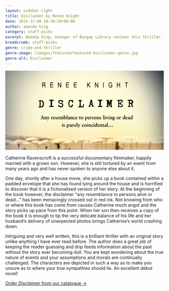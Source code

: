 ```yaml
---
layout: sidebar-right
title: Disclaimer by Renee Knight
date: 2015-12-08 10:30:29+00:00
author: amanda-king
category: staff-picks
excerpt: Amanda King, manager of Bungay Library reviews this thriller.
breadcrumb: staff-picks
genre: crime-and-thriller
genre-image: /images/featured/featured-disclaimer-genre.jpg
genre-alt: Disclaimer
---
```


![Disclaimer by Renee Knight](/images/featured/featured-disclaimer.jpg)

Catherine Ravenscroft is a successful documentary filmmaker, happily married with a grown son. However, she is still tortured by an event from many years ago and has never spoken to anyone else about it.

One day, shortly after a house move, she picks up a book contained within a padded envelope that she has found lying around the house and is horrified to discover that it is a fictionalised version of her story. At the beginning of the book however, the disclaimer &#8220;any resemblance to persons alive or dead&#8230;&#8221; has been menacingly crossed out in red ink. Not knowing from who or where this book has come from causes Catherine much angst and the story picks up pace from this point. When her son then receives a copy of the book it is enough to tip the very delicate balance of his life and her husband’s delivery of unexpected photos brings Catherine’s world crashing down.

Intriguing and very well written, this is a brilliant thriller with an original story unlike anything I have ever read before. The author does a great job of keeping the reader guessing and drip feeds information about the past without the story ever becoming dull. You are kept wondering about the true nature of events and your assumptions and morals are continually challenged. The characters are depicted in such a way as to make you unsure as to where your true sympathies should lie. An excellent debut novel!

[Order <cite>Disclaimer</cite> from our catalogue →](https://suffolk.spydus.co.uk/cgi-bin/spydus.exe/ENQ/OPAC/BIBENQ/16284730?QRY=CTIBIB%3C%20IRN(47844250)&QRYTEXT=Disclaimer)
